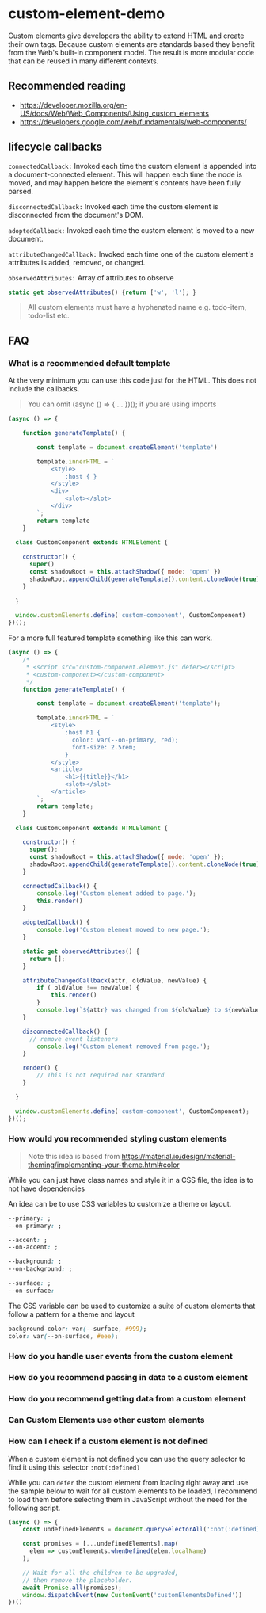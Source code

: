 # custom-element-demo

Custom elements give developers the ability to extend HTML and create their own tags. Because custom elements are standards based they benefit from the Web's built-in component model. The result is more modular code that can be reused in many different contexts.

## Recommended reading

 - https://developer.mozilla.org/en-US/docs/Web/Web_Components/Using_custom_elements
 - https://developers.google.com/web/fundamentals/web-components/

## lifecycle callbacks

`connectedCallback:` Invoked each time the custom element is appended into a document-connected element. This will happen each time the node is moved, and may happen before the element's contents have been fully parsed.

`disconnectedCallback:` Invoked each time the custom element is disconnected from the document's DOM.

`adoptedCallback:` Invoked each time the custom element is moved to a new document.

`attributeChangedCallback:` Invoked each time one of the custom element's attributes is added, removed, or changed.

`observedAttributes:` Array of attributes to observe

```js
static get observedAttributes() {return ['w', 'l']; }
```
> All custom elements must have a hyphenated name e.g. todo-item, todo-list etc.

## FAQ

### What is a recommended default template

At the very minimum you can use this code just for the HTML.  This does not include the callbacks.

> You can omit (async () => { ... })(); if you are using imports

```js
(async () => {

    function generateTemplate() {

        const template = document.createElement('template')

        template.innerHTML = `
            <style>                
                :host { }
            </style>
            <div>
                <slot></slot>
            </div>
        `;
        return template
    }

  class CustomComponent extends HTMLElement {
      
    constructor() {
      super()
      const shadowRoot = this.attachShadow({ mode: 'open' })
      shadowRoot.appendChild(generateTemplate().content.cloneNode(true))
    }
   
  }

  window.customElements.define('custom-component', CustomComponent)
})();
```

For a more full featured template something like this can work.

```js
(async () => {
    /*
     * <script src="custom-component.element.js" defer></script>
     * <custom-component></custom-component>
     */
    function generateTemplate() {

        const template = document.createElement('template');

        template.innerHTML = `
            <style>
                :host h1 {
                  color: var(--on-primary, red);
                  font-size: 2.5rem;                  
                }
            </style>
            <article>
                <h1>{{title}}</h1>
                <slot></slot>
            </article>
        `;
        return template;
    }

  class CustomComponent extends HTMLElement {

    constructor() {
      super();
      const shadowRoot = this.attachShadow({ mode: 'open' });
      shadowRoot.appendChild(generateTemplate().content.cloneNode(true));
    }

    connectedCallback() {
        console.log('Custom element added to page.');
        this.render()
    }

    adoptedCallback() {
        console.log('Custom element moved to new page.');
    }

    static get observedAttributes() {
      return [];
    }

    attributeChangedCallback(attr, oldValue, newValue) {
        if ( oldValue !== newValue) {
            this.render()
        }
        console.log(`${attr} was changed from ${oldValue} to ${newValue}!`)
    }

    disconnectedCallback() {
      // remove event listeners
        console.log('Custom element removed from page.');
    }

    render() {
        // This is not required nor standard
    }

  }

  window.customElements.define('custom-component', CustomComponent);
})();
```

### How would you recommended styling custom elements

> Note this idea is based from https://material.io/design/material-theming/implementing-your-theme.html#color

While you can just have class names and style it in a CSS file, the idea is to not have dependencies

An idea can be to use CSS variables to customize a theme or layout.

```css
--primary: ;
--on-primary: ;

--accent: ;
--on-accent: ;

--background: ;
--on-background: ;

--surface: ;
--on-surface: 
```

The CSS variable can be used to customize a suite of custom elements that follow a pattern for a theme and layout

```css
background-color: var(--surface, #999);
color: var(--on-surface, #eee);
```

### How do you handle user events from the custom element

### How do you recommend passing in data to a custom element

### How do you recommend getting data from a custom element

### Can Custom Elements use other custom elements

### How can I check if a custom element is not defined

When a custom element is not defined you can use the query selector to find it using this selector `:not(:defined)`

While you can `defer` the custom element from loading right away and use the sample below to wait for all custom elements to be loaded,
I recommend to load them before selecting them in JavaScript without the need for the following script.

```js
(async () => { 
    const undefinedElements = document.querySelectorAll(':not(:defined)');

    const promises = [...undefinedElements].map(
      elem => customElements.whenDefined(elem.localName)
    );

    // Wait for all the children to be upgraded, 
    // then remove the placeholder.
    await Promise.all(promises);                            
    window.dispatchEvent(new CustomEvent('customElementsDefined'))
})()
```

